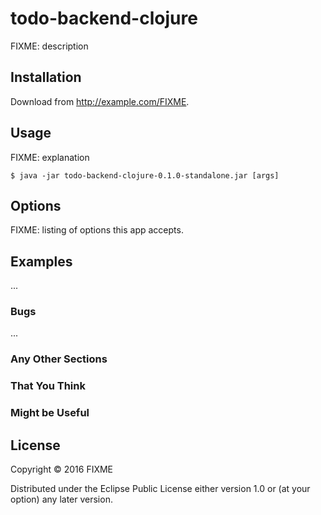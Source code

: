 # todo-backend-clojure

FIXME: description

## Installation

Download from http://example.com/FIXME.

## Usage

FIXME: explanation

    $ java -jar todo-backend-clojure-0.1.0-standalone.jar [args]

## Options

FIXME: listing of options this app accepts.

## Examples

...

### Bugs

...

### Any Other Sections
### That You Think
### Might be Useful

## License

Copyright © 2016 FIXME

Distributed under the Eclipse Public License either version 1.0 or (at
your option) any later version.
